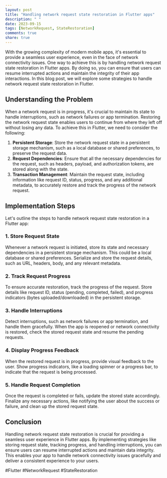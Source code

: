 ```yaml
---
layout: post
title: "Handling network request state restoration in Flutter apps"
description: " "
date: 2023-09-15
tags: [NetworkRequest, StateRestoration]
comments: true
share: true
---
```


With the growing complexity of modern mobile apps, it's essential to provide a seamless user experience, even in the face of network connectivity issues. One way to achieve this is by handling network request state restoration in Flutter apps. By doing so, you can ensure that users can resume interrupted actions and maintain the integrity of their app interactions. In this blog post, we will explore some strategies to handle network request state restoration in Flutter.

## Understanding the Problem

When a network request is in progress, it's crucial to maintain its state to handle interruptions, such as network failures or app termination. Restoring the network request state enables users to continue from where they left off without losing any data. To achieve this in Flutter, we need to consider the following:

1. **Persistent Storage**: Store the network request state in a persistent storage mechanism, such as a local database or shared preferences, to preserve the request data.
2. **Request Dependencies**: Ensure that all the necessary dependencies for the request, such as headers, payload, and authorization tokens, are stored along with the state.
3. **Transaction Management**: Maintain the request state, including information like request ID, status, progress, and any additional metadata, to accurately restore and track the progress of the network request.

## Implementation Steps

Let's outline the steps to handle network request state restoration in a Flutter app:

### 1. Store Request State

Whenever a network request is initiated, store its state and necessary dependencies in a persistent storage mechanism. This could be a local database or shared preferences. Serialize and store the request details, such as URL, headers, body, and any relevant metadata.

### 2. Track Request Progress

To ensure accurate restoration, track the progress of the request. Store details like request ID, status (pending, completed, failed), and progress indicators (bytes uploaded/downloaded) in the persistent storage.

### 3. Handle Interruptions

Detect interruptions, such as network failures or app termination, and handle them gracefully. When the app is reopened or network connectivity is restored, check the stored request state and resume the pending requests.

### 4. Display Progress Feedback

When the restored request is in progress, provide visual feedback to the user. Show progress indicators, like a loading spinner or a progress bar, to indicate that the request is being processed.

### 5. Handle Request Completion

Once the request is completed or fails, update the stored state accordingly. Finalize any necessary actions, like notifying the user about the success or failure, and clean up the stored request state.

## Conclusion

Handling network request state restoration is crucial for providing a seamless user experience in Flutter apps. By implementing strategies like storing request state, tracking progress, and handling interruptions, you can ensure users can resume interrupted actions and maintain data integrity. This enables your app to handle network connectivity issues gracefully and deliver a consistent experience to your users.

#Flutter #NetworkRequest #StateRestoration